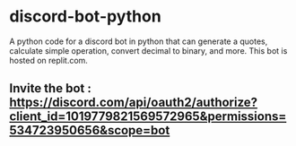 # discord-bot-python

A python code for a discord bot in python that can generate a quotes, calculate simple operation, convert decimal to binary, and more.
This bot is hosted on replit.com.

## Invite the bot : https://discord.com/api/oauth2/authorize?client_id=1019779821569572965&permissions=534723950656&scope=bot
